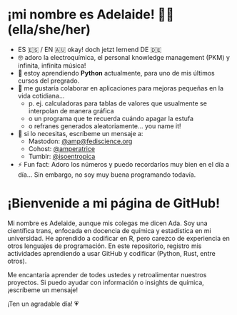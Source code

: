 #  ¡mi nombre es Adelaide! 🦉✨ (ella/she/her)

- ES 🇪🇸 / EN 🇦🇺 okay! doch jetzt lernend DE 🇩🇪
- 🤓 adoro la electroquímica, el personal knowledge management (PKM) y infinita, infinita música!
- 🌱 estoy aprendiendo **Python** actualmente, para uno de mis últimos cursos del pregrado.
- 💞️ me gustaría colaborar en aplicaciones para mejoras pequeñas en la vida cotidiana...
  - p. ej. calculadoras para tablas de valores que usualmente se interpolan de manera gráfica
  - o un programa que te recuerda cuándo apagar la estufa
  - o refranes generados aleatoriamente... you name it!
- 💌 si lo necesitas, escríbeme un mensaje a:
  - Mastodon: [@amp@fediscience.org](https://fediscience.org/@amp)
  - Cohost: [@amperatrice](https://cohost.org/amperatrice)
  - Tumblr: [@isoentropica](https://isoentropica.tumblr.com/) 
- ⚡ Fun fact: Adoro los números y puedo recordarlos muy bien en el día a día... Sin embargo, no soy muy buena programando todavía.

# ¡Bienvenide a mi página de GitHub!

Mi nombre es Adelaide, aunque mis colegas me dicen Ada. Soy una científica trans, enfocada en docencia de química y estadística en mi universidad. He aprendido a codificar en R, pero carezco de experiencia en otros lenguajes de programación. En este repositorio, registro mis actividades aprendiendo a usar GitHub y codificar (Python, Rust, entre otros).

Me encantaría aprender de todes ustedes y retroalimentar nuestros proyectos. Si puedo ayudar con información o insights de química, ¡escríbeme un mensaje!

¡Ten un agradable día! 💗

<!---
amperatrice/amperatrice is a ✨ special ✨ repository because its `README.md` (this file) appears on your GitHub profile.
You can click the Preview link to take a look at your changes.
--->
